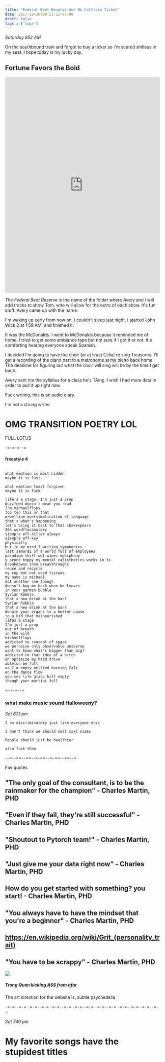```yaml
---
title: "Federal Beat Reserve And No Caltrain Ticket"
date: 2017-10-28T08:53:12-07:00
draft: false
tags : ["logs"]
---
```


*Saturday 852 AM*

On the southbound train and forgot to buy a ticket so I'm scared shitless in my seat. I hope today is my lucky day.

## Fortune Favors the Bold

<iframe width="100%" height="700" scrolling="no" frameborder="no" src="https://w.soundcloud.com/player/?url=https%3A//api.soundcloud.com/tracks/349282727%3Fsecret_token%3Ds-dXVmZ&amp;color=%23ff5500&amp;auto_play=false&amp;hide_related=false&amp;show_comments=true&amp;show_user=true&amp;show_reposts=false&amp;show_teaser=true&amp;visual=true"></iframe>

_The Federal Beat Reserve_ is the name of the folder where Avery and I will add tracks to show Tom, who will allow for the outro of each show. It's fun stuff. Avery came up with the name.

I'm waking up early from now on. I couldn't sleep last night. I started John Wick 2 at 1:58 AM, and finished it.

It was the McDonalds. I went to McDonalds because it reminded me of home. I tried to get some ambiance tape but not sure if I got it or not. It's comforting hearing everyone speak Spanish.

I decided I'm going to have the choir (or at least Celia) re sing Treasures. I'll get a recording of the piano part to a metronome at my piano back home. The deadline for figuring out what the choir will sing will be by the time I get back.

Avery sent me the syllabus for a class he's TAing. I wish I had more data in order to pull it up right now.


Fuck writing, this is an audio diary.

I'm not a strong writer.

# OMG TRANSITION POETRY LOL




FULL LOTUS


-=-=-=--=

#### freestyle 4
```

what emotion is most hidden
maybe it is lust

what emotion least forgiven
maybe it is fuck

life's a stage, I'm just a prop
buzzfeed doesn't mean you read
I'm michaelflops
top ten this or that
orwellian oversimplication of language
that's what's happening
let's bring it back to that shakespeare
20k wordflocabulary
siempre off-kilter always
siempre off-key
physically
but in my mind I writing symphonies
last samurai of a world full of employees
paradigm shift wet wipes ephiphany
y prone hippy my mental calisthetics works in 3s
breakdowns then breakthroughs
reuse and recycle
my cup but not used tissues
my name is michael
not another one though
doesn't hug me back when he leaves
in your german bubble
Syrian Rubble
that a new drink at the bar?
Syrian Rubble
that a new drink at the bar?
donate your organs to a better cause
to a kid that malnourished
lifes a stage
I'm just a prop
out of breath
in the wild
michaelflops
addicted to concept of space
we perceive only observable universe
want to know what's bigger than big?
addicted to that idea of a bitch
oh optimize my hard drive
ableton be full
as I'm empty bellied burning Cali
on the dance flow
you see life glass half empty
though your martini full

```
=-=-=--=


### what make music sound Halloweeny?



*Sat 631 pm*
```
I am discriminatory just like everyone else

I don't think we should sell xxxl sizes

People should just be healthier

also fuck them
```


--=--==--==--=-==--=-==--==--=

Fav quotes

## "The only goal of the consultant, is to be the rainmaker for the champion" - Charles Martin, PHD

## "Even if they fail, they're still successful" - Charles Martin, PHD

## "Shoutout to Pytorch team!" - Charles Martin, PHD

## "Just give me your data right now" - Charles Martin, PHD

## How do you get started with something? you start! - Charles Martin, PHD

## "You always have to have the mindset that you're a beginner" - Charles Martin, PHD

## https://en.wikipedia.org/wiki/Grit_(personality_trait)

## "You have to be scrappy" - Charles Martin, PHD


<img src="/images/trong-kicking-ass-69.jpg" />


##### Trong Quan kicking A$$ from afar


The art direction for the website is, subtle psychedelia

-=-=--=-= -=-=--=-= -=-=--=-= -=-=--=-= -=-=--=-= -=-=--=-= -=-=--=-=

*Sat 740 pm*

# My favorite songs have the stupidest titles
